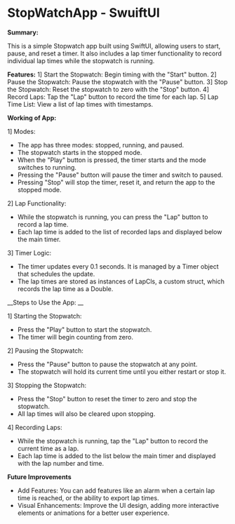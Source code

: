 # StopWatchApp - SwuiftUI


__Summary:__

This is a simple Stopwatch app built using SwiftUI, allowing users to start, pause, and reset a timer. It also includes a lap timer functionality to record individual lap times while the stopwatch is running.


__Features:__
1] Start the Stopwatch: Begin timing with the "Start" button.
2] Pause the Stopwatch: Pause the stopwatch with the "Pause" button.
3] Stop the Stopwatch: Reset the stopwatch to zero with the "Stop" button.
4] Record Laps: Tap the "Lap" button to record the time for each lap.
5] Lap Time List: View a list of lap times with timestamps.


__Working of App:__

1] Modes:
- The app has three modes: stopped, running, and paused.
- The stopwatch starts in the stopped mode.
- When the "Play" button is pressed, the timer starts and the mode switches to running.
- Pressing the "Pause" button will pause the timer and switch to paused.
- Pressing "Stop" will stop the timer, reset it, and return the app to the stopped mode.

2] Lap Functionality:
- While the stopwatch is running, you can press the "Lap" button to record a lap time.
- Each lap time is added to the list of recorded laps and displayed below the main timer.

3] Timer Logic:
- The timer updates every 0.1 seconds. It is managed by a Timer object that schedules the update.
- The lap times are stored as instances of LapCls, a custom struct, which records the lap time as a Double.


__Steps to Use the App: __

1] Starting the Stopwatch:
- Press the "Play" button to start the stopwatch.
- The timer will begin counting from zero.

2] Pausing the Stopwatch:
- Press the "Pause" button to pause the stopwatch at any point.
- The stopwatch will hold its current time until you either restart or stop it.

3] Stopping the Stopwatch:
- Press the "Stop" button to reset the timer to zero and stop the stopwatch.
- All lap times will also be cleared upon stopping.

4] Recording Laps:
- While the stopwatch is running, tap the "Lap" button to record the current time as a lap.
- Each lap time is added to the list below the main timer and displayed with the lap number and time.


__Future Improvements__

- Add Features: You can add features like an alarm when a certain lap time is reached, or the ability to export lap times.
- Visual Enhancements: Improve the UI design, adding more interactive elements or animations for a better user experience.
  
